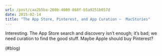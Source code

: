 ```yaml
---
url: /post/caa2b5ba-260b-4600-868f-b5a9251b057d
date: 2015-02-14
title: "The App Store, Pinterest, and App Curation –  MacStories"
---
```


Interesting. The App Store search and discovery isn&#8217;t enough; it&#8217;s bad; we need curation to find the good stuff. Maybe Apple should buy Pinterest?



(#blog)
